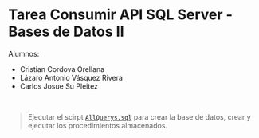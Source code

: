 
# Tarea Consumir API SQL Server - Bases de Datos II

Alumnos:
- Cristian Cordova Orellana
- Lázaro Antonio Vásquez Rivera
- Carlos Josue Su Pleitez

<br>

> Ejecutar el scirpt [```AllQuerys.sql```](https://github.com/CarlosSu02/consumir-api-sql-server/blob/AllQuerys.sql) para crear la base de datos, crear y ejecutar los procedimientos almacenados.

<!-- Pasos:
1. Ir a la carpeta de '[```schema_definition```](https://github.com/CarlosSu02/consumir-api-sql-server/tree/main/schema_definition)' y ejecutar el script '[```OleAutomationProcedures.sql```](https://github.com/CarlosSu02/consumir-api-sql-server/blob/main/schema_definition/OleAutomationProcedures.sql)' y también ejecutar el script '[```swapi_dev.sql```](https://github.com/CarlosSu02/consumir-api-sql-server/blob/main/schema_definition/swapi_dev.sql)' para crear la base de datos.
2. Ir a la carpeta de '[```stored_procedures```](https://github.com/CarlosSu02/consumir-api-sql-server/tree/main/stored_procedures)' y ejecutar todos los scripts para crear las stored procedures, el orden de los sp es el siguiente:
    1. [```sp_GetData.sql```](https://github.com/CarlosSu02/consumir-api-sql-server/blob/main/stored_procedures/sp_GetData.sql)
    2. [```sp_GetNumUrl.sql```](https://github.com/CarlosSu02/consumir-api-sql-server/blob/main/stored_procedures/utils/sp_GetNumUrl.sql)
    3. [```sp_films_insert.sql```](https://github.com/CarlosSu02/consumir-api-sql-server/blob/main/stored_procedures/films/sp_films_insert.sql)
    4. [```sp_people_insert.sql```](https://github.com/CarlosSu02/consumir-api-sql-server/blob/main/stored_procedures/people/sp_people_insert.sql)
    5. [```sp_planets_insert.sql```](https://github.com/CarlosSu02/consumir-api-sql-server/blob/main/stored_procedures/planets/sp_planets_insert.sql)
    6. [```sp_species_insert.sql```](https://github.com/CarlosSu02/consumir-api-sql-server/blob/main/stored_procedures/planets/sp_species_insert.sql)
    7. [```sp_vehicles_insert.sql```](https://github.com/CarlosSu02/consumir-api-sql-server/blob/main/stored_procedures/planets/sp_vehicles_insert.sql)    
    8. [```sp_starships_insert.sql```](https://github.com/CarlosSu02/consumir-api-sql-server/blob/main/stored_procedures/planets/sp_starships_insert.sql)     -->